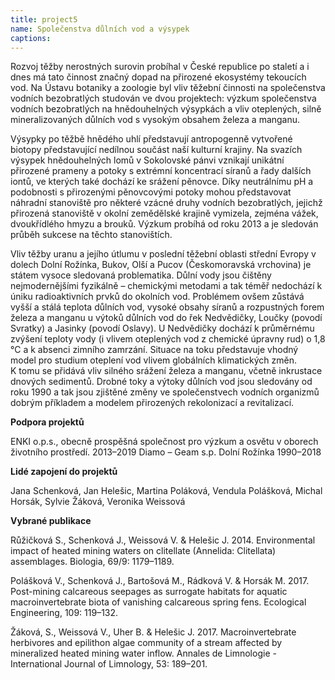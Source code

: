 ```yaml
---
title: project5
name: Společenstva důlních vod a výsypek
captions: 
---
```

Rozvoj těžby nerostných surovin probíhal v České republice po staletí a i dnes má tato činnost značný dopad na
přirozené ekosystémy tekoucích vod. Na Ústavu botaniky a zoologie byl vliv těžební činnosti na společenstva
vodních bezobratlých studován ve dvou projektech: výzkum společenstva vodních bezobratlých na
hnědouhelných výsypkách a vliv oteplených, silně mineralizovaných důlních vod s vysokým obsahem železa a
manganu.

Výsypky po těžbě hnědého uhlí představují antropogenně vytvořené biotopy představující nedílnou součást
naší kulturní krajiny. Na svazích výsypek hnědouhelných lomů v Sokolovské pánvi vznikají unikátní přirozené
prameny a potoky s extrémní koncentrací síranů a řady dalších iontů, ve kterých také dochází ke srážení
pěnovce. Díky neutrálnímu pH a podobnosti s přirozenými pěnovcovými potoky mohou představovat náhradní
stanoviště pro některé vzácné druhy vodních bezobratlých, jejichž přirozená stanoviště v okolní zemědělské
krajině vymizela, zejména vážek, dvoukřídlého hmyzu a brouků. Výzkum probíhá od roku 2013 a je sledován
průběh sukcese na těchto stanovištích.

Vliv těžby uranu a jejího útlumu v poslední těžební oblasti střední Evropy v dolech Dolní Rožínka, Bukov, Olší a
Pucov (Českomoravská vrchovina) je státem vysoce sledovaná problematika. Důlní vody jsou čištěny
nejmodernějšími fyzikálně – chemickými metodami a tak téměř nedochází k úniku radioaktivních prvků do
okolních vod. Problémem ovšem zůstává vyšší a stálá teplota důlních vod, vysoké obsahy síranů a rozpustných
forem železa a manganu u výtoků důlních vod do řek Nedvědičky, Loučky (povodí Svratky) a Jasinky (povodí
Oslavy). U Nedvědičky dochází k průměrnému zvýšení teploty vody (i vlivem oteplených vod z chemické
úpravny rud) o 1,8 °C a k absenci zimního zamrzání. Situace na toku představuje vhodný model pro studium
oteplení vod vlivem globálních klimatických změn. K tomu se přidává vliv silného srážení železa a manganu,
včetně inkrustace dnových sedimentů. Drobné toky a výtoky důlních vod jsou sledovány od roku 1990 a tak
jsou zjištěné změny ve společenstvech vodních organizmů dobrým příkladem a modelem přirozených
rekolonizací a revitalizací.



**Podpora projektů**

ENKI o.p.s., obecně prospěšná společnost pro výzkum a osvětu v oborech životního prostředí. 2013–2019
Diamo – Geam s.p. Dolní Rožínka 1990–2018



**Lidé zapojení do projektů**


Jana Schenková, Jan Helešic, Martina Poláková, Vendula Polášková, Michal Horsák, Sylvie Žáková, Veronika
Weissová

<div class="project-publication">

**Vybrané publikace**

Růžičková S., Schenková J., Weissová V. &amp; Helešic J. 2014. Environmental impact of heated mining waters on
clitellate (Annelida: Clitellata) assemblages. Biologia, 69/9: 1179–1189.


Polášková V., Schenková J., Bartošová M., Rádková V. &amp; Horsák M. 2017. Post-mining calcareous seepages as
surrogate habitats for aquatic macroinvertebrate biota of vanishing calcareous spring fens. Ecological
Engineering, 109: 119–132.


Žáková, S., Weissová V., Uher B. &amp; Helešic J. 2017. Macroinvertebrate herbivores and epilithon algae
community of a stream affected by mineralized heated mining water inflow. Annales de Limnologie -
International Journal of Limnology, 53: 189–201.

</div>